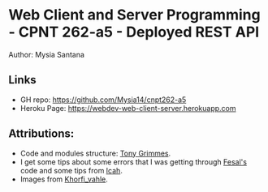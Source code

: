 # Web Client and Server Programming - CPNT 262-a5 - Deployed REST API
Author: Mysia Santana

## Links
* GH repo: https://github.com/Mysia14/cnpt262-a5
* Heroku Page: https://webdev-web-client-server.herokuapp.com

## Attributions:
 - Code and modules structure: [Tony Grimmes](https://github.com/acidtone).
 - I get some tips about some errors that I was getting through [Fesal's](https://github.com/FesalBadday/cpnt262-a5) code and some tips from [Icah](https://github.com/Icahpv/).
 - Images from [Khorfi_vahle](https://pixabay.com/users/kordi_vahle-4934524/).
